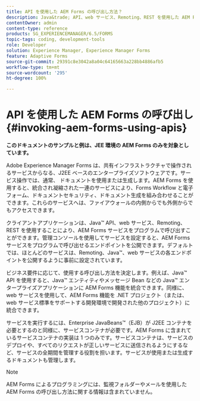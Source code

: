 ```yaml
---
title: API を使用した AEM Forms の呼び出し方法？
description: Java&trade; API、web サービス、Remoting、REST を使用した AEM Forms サービスの呼び出し方法について説明します。
contentOwner: admin
content-type: reference
products: SG_EXPERIENCEMANAGER/6.5/FORMS
topic-tags: coding, development-tools
role: Developer
solution: Experience Manager, Experience Manager Forms
feature: Adaptive Forms
source-git-commit: 29391c8e3042a8a04c64165663a228bb4886afb5
workflow-type: tm+mt
source-wordcount: '295'
ht-degree: 100%

---
```


# API を使用した AEM Forms の呼び出し {#invoking-aem-forms-using-apis}

**このドキュメントのサンプルと例は、JEE 環境の AEM Forms のみを対象としています。**

Adobe Experience Manager Forms は、共有インフラストラクチャで操作されるサービスからなる、J2EE ベースのエンタープライズソフトウェアです。サービス操作では、通常、 ドキュメントを使用または生成します。AEM Forms を使用すると、統合され凝縮された一連のサービスにより、Forms Workflow と電子フォーム、ドキュメントセキュリティ、ドキュメント生成を組み合わせることができます。これらのサービスへは、ファイアウォールの内側からでも外側からでもアクセスできます。

クライアントアプリケーションは、Java™ API、web サービス、Remoting、REST を使用することにより、AEM Forms サービスをプログラムで呼び出すことができます。管理コンソールを使用してサービスを設定すると、AEM Forms サービスをプログラムで呼び出せるエンドポイントを公開できます。デフォルトでは、ほとんどのサービスは、Remoting、Java™、web サービスの各エンドポイントを公開するように事前に設定されています。

ビジネス要件に応じて、使用する呼び出し方法を決定します。例えば、Java™ API を使用すると、Java™ エンティティやメッセージ Bean などの Java™ エンタープライズアプリケーションに AEM Forms 機能を統合できます。同様に、web サービスを使用して、AEM Forms 機能を .NET プロジェクト（または、web サービス標準をサポートする開発環境で開発された他のプロジェクト）に統合できます。

サービスを実行するには、Enterprise JavaBeans™（EJB）が J2EE コンテナを必要とするのと同様に、サービスコンテナが必要です。AEM Forms に含まれているサービスコンテナの実装は 1 つのみです。サービスコンテナは、サービスのデプロイや、すべてのリクエストが正しいサービスに送信されるようにするなど、サービスの全期間を管理する役割を担います。サービスが使用または生成するドキュメントも管理します。

>[!NOTE]
>
>AEM Forms によるプログラミングには、監視フォルダーやメールを使用した AEM Forms の呼び出し方法に関する情報は含まれていません。
